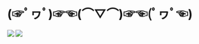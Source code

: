 # (☞ﾟヮﾟ)☞☜(⌒▽⌒)☞☜(ﾟヮﾟ☜)

<a href="https://github.com/lifeng-87/lifeng-87">
  <img align="left" src="https://github-readme-stats.vercel.app/api?username=lifeng-87&theme=dark&show_icons=true&include_all_commits=true&hide_border=true" />
</a>
<a href="https://github.com/lifeng-87/lifeng-87">
  <img align="left" src="https://github-readme-stats.vercel.app/api/wakatime?username=lifeng87&theme=dark&layout=compact&langs_count=6&hide_border=true&hide=Other" />
</a>
